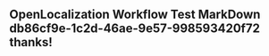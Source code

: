 <properties
ms.topic="hero-topic"
ms.test1="hero-topic"
ms.test2="test"/>

## OpenLocalization Workflow Test MarkDown db86cf9e-1c2d-46ae-9e57-998593420f72 thanks!
